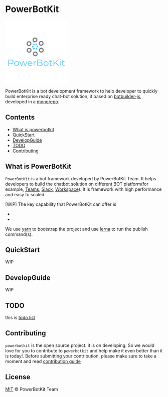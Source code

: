 # PowerBotKit

![PowerBotKit Logo](logo.png)

PowerBotKit is a bot development framework to help developer to quickly build enterprise ready chat-bot solution, it based on [botbuilder-js](https://github.com/Microsoft/botbuilder-js), developed in a [monorepo](https://en.wikipedia.org/wiki/Monorepo).

## Contents

- [What is powerbotkit](#what-is-powerbotkit)
- [QuickStart](#QuickStart)
- [DevelopGuide](#DevelopGuide)
- [TODO](#todo)
- [Contributing](#Contributing)

## What is PowerBotKit

`PowerBotKit` is a bot framework developed by PowerBotKit Team. It helps developers to build the chatbot solution on different BOT platform(for example, [Teams](https://teams.microsoft.com/), [Slack](https://slack.com/), [Workspace](https://www.workplace.com/)). It is framework with high performance and easy to scaled.

[WIP] The key capability that PowerBotKit can offer is

-
-

We use [yarn](https://classic.yarnpkg.com/) to bootstrap the project and use [lerna](https://lerna.js.org/) to run the publish command(s).

## QuickStart

WIP

## DevelopGuide

WIP

## TODO

this is [todo list](https://github.com/orgs/PowerBotKit/projects/1)

## Contributing

`powerbotkit` is the open source project. it is on developing. So we would love for you to contribute to `powerbotkit` and help make it even better than it is today!. Before submitting your contribution, please make sure to take a moment and read [contribution guide](https://github.com/PowerBotKit/powerbot/blob/develop/CONTRIBUTING.md)

## License

[MIT](LICENSE) © PowerBotKit Team
